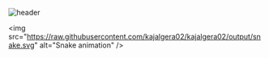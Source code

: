 ![header](https://capsule-render.vercel.app/api?type=waving&color=timeGradient&height=120&section=header&text=Dream%20Builder!🕹️✨&fontSize=70&animation=fadeIn)

<img src="https://raw.githubusercontent.com/kajalgera02/kajalgera02/output/snake.svg" alt="Snake animation" />

<!--
**kajalgera02/kajalgera02** is a ✨ _special_ ✨ repository because its `README.md` (this file) appears on your GitHub profile.

Here are some ideas to get you started:

- 🔭 I’m currently working on ...
- 🌱 I’m currently learning ...
- 👯 I’m looking to collaborate on ...
- 🤔 I’m looking for help with ...
- 💬 Ask me about ...
- 📫 How to reach me: ...
- 😄 Pronouns: ...
- ⚡ Fun fact: ...
-->
